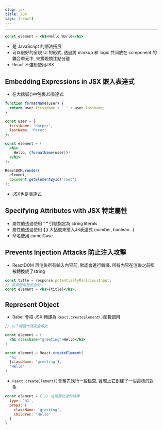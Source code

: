 ```yaml
---
slug: jsx
title: JSX
tags: [react]
---
```

***

```jsx
const element = <h1>Hello World</h1>
```
- 是 JavaScript 的語法拓展
- 可以很好的呈現 UI 的形式, 透過將 markup 和 logic 共同放在 component 的耦合單元中, 來實現關注點分離
- React 不強制使用JSX

## Embedding Expressions in JSX 嵌入表達式
- 在大括弧{}中包裹JS表達式
```jsx
function formatName(user) {
  return user.firstName + ' ' + user.lastName;
}

const user = {
  firstName: 'Harper',
  lastName: 'Perez'
};

const element = (
  <h1>
    Hello, {formatName(user)}!
  </h1>
);

ReactDOM.render(
  element,
  document.getElementById('root')
);
```
- JSX也是表達式

## Specifying Attributes with JSX 特定屬性
- 屬性值透過使用 **""** 引號指定為 string literals
- 屬性值透過使用 **{ }** 大括號來插入JS表達式 (number, boolean...)
- 命名使用 camelCase 

## Prevents Injection Attacks 防止注入攻擊
- ReactDOM 再渲染所有輸入內容前, 默認會進行轉譯. 所有內容在渲染之前都被轉換成了string
```jsx
const title = response.potentiallyMaliciousInput;
// 直接使用是安全的：
const element = <h1>{title}</h1>;
```

## Represent Object
- Babel 會把 JSX 轉譯為 <code>React.createElement()</code>函數調用
```jsx
// 以下兩種代碼完全等效

const element = (
  <h1 className="greeting">Hello</h1>
)

const element = React.createElement(
  'h1',
  {className: 'greeting'},
  'Hello'
)
```
- <code>React.createElement()</code>會預先執行一些檢查, 實際上它創建了一個這樣的對象
```jsx
const element = { // 這是簡化過的結構
  type: 'h1',
  props: {
    className: 'greeting',
    children: 'Hello'
  }
}
```